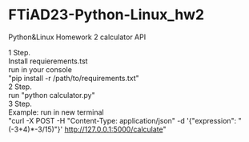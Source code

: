 # FTiAD23-Python-Linux_hw2
Python&amp;Linux Homework 2 calculator API

1 Step. <br>
Install requierements.tst <br>
run in your console <br>
"pip install -r /path/to/requirements.txt" <br>
2 Step. <br>
run "python calculator.py" <br>
3 Step. <br>
Example: run in new terminal <br>
"curl -X POST -H "Content-Type: application/json" -d '{"expression": "(-3+4)*-3/15)"}' http://127.0.0.1:5000/calculate"
